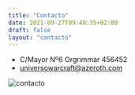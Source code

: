 ```yaml
---
title: "Contacto"
date: 2021-09-27T09:49:35+02:00
draft: false
layout: "contacto"
---
```



* C/Mayor Nº6 Orgrimmar 456452
* universowarcraft@azeroth.com
  
![contacto](img/buzon.jpg)
